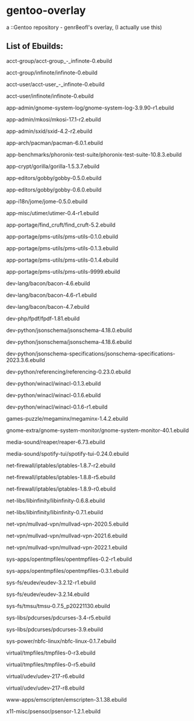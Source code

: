 # gentoo-overlay
a ::Gentoo repository - genr8eofl's overlay,
 (I actually use this)

## List of Ebuilds:
acct-group/acct-group_-_infinote-0.ebuild

acct-group/infinote/infinote-0.ebuild

acct-user/acct-user_-_infinote-0.ebuild

acct-user/infinote/infinote-0.ebuild

app-admin/gnome-system-log/gnome-system-log-3.9.90-r1.ebuild

app-admin/mkosi/mkosi-17.1-r2.ebuild

app-admin/sxid/sxid-4.2-r2.ebuild

app-arch/pacman/pacman-6.0.1.ebuild

app-benchmarks/phoronix-test-suite/phoronix-test-suite-10.8.3.ebuild

app-crypt/gorilla/gorilla-1.5.3.7.ebuild

app-editors/gobby/gobby-0.5.0.ebuild

app-editors/gobby/gobby-0.6.0.ebuild

app-i18n/jome/jome-0.5.0.ebuild

app-misc/utimer/utimer-0.4-r1.ebuild

app-portage/find_cruft/find_cruft-5.2.ebuild

app-portage/pms-utils/pms-utils-0.1.0.ebuild

app-portage/pms-utils/pms-utils-0.1.3.ebuild

app-portage/pms-utils/pms-utils-0.1.4.ebuild

app-portage/pms-utils/pms-utils-9999.ebuild

dev-lang/bacon/bacon-4.6.ebuild

dev-lang/bacon/bacon-4.6-r1.ebuild

dev-lang/bacon/bacon-4.7.ebuild

dev-php/fpdf/fpdf-1.81.ebuild

dev-python/jsonschema/jsonschema-4.18.0.ebuild

dev-python/jsonschema/jsonschema-4.18.6.ebuild

dev-python/jsonschema-specifications/jsonschema-specifications-2023.3.6.ebuild

dev-python/referencing/referencing-0.23.0.ebuild

dev-python/winacl/winacl-0.1.3.ebuild

dev-python/winacl/winacl-0.1.6.ebuild

dev-python/winacl/winacl-0.1.6-r1.ebuild

games-puzzle/megaminx/megaminx-1.4.2.ebuild

gnome-extra/gnome-system-monitor/gnome-system-monitor-40.1.ebuild

media-sound/reaper/reaper-6.73.ebuild

media-sound/spotify-tui/spotify-tui-0.24.0.ebuild

net-firewall/iptables/iptables-1.8.7-r2.ebuild

net-firewall/iptables/iptables-1.8.8-r5.ebuild

net-firewall/iptables/iptables-1.8.9-r0.ebuild

net-libs/libinfinity/libinfinity-0.6.8.ebuild

net-libs/libinfinity/libinfinity-0.7.1.ebuild

net-vpn/mullvad-vpn/mullvad-vpn-2020.5.ebuild

net-vpn/mullvad-vpn/mullvad-vpn-2021.6.ebuild

net-vpn/mullvad-vpn/mullvad-vpn-2022.1.ebuild

sys-apps/opentmpfiles/opentmpfiles-0.2-r1.ebuild

sys-apps/opentmpfiles/opentmpfiles-0.3.1.ebuild

sys-fs/eudev/eudev-3.2.12-r1.ebuild

sys-fs/eudev/eudev-3.2.14.ebuild

sys-fs/tmsu/tmsu-0.7.5_p20221130.ebuild

sys-libs/pdcurses/pdcurses-3.4-r5.ebuild

sys-libs/pdcurses/pdcurses-3.9.ebuild

sys-power/nbfc-linux/nbfc-linux-0.1.7.ebuild

virtual/tmpfiles/tmpfiles-0-r3.ebuild

virtual/tmpfiles/tmpfiles-0-r5.ebuild

virtual/udev/udev-217-r6.ebuild

virtual/udev/udev-217-r8.ebuild

www-apps/emscripten/emscripten-3.1.38.ebuild

x11-misc/psensor/psensor-1.2.1.ebuild
